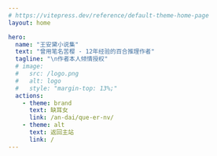```yaml
---
# https://vitepress.dev/reference/default-theme-home-page
layout: home

hero:
  name: "王安黛小说集"
  text: "曾用笔名苦樱 - 12年经验的百合推理作者"
  tagline: "\n作者本人倾情授权"
  # image:
  #   src: /logo.png
  #   alt: logo
  #   style: "margin-top: 13%;"
  actions:
    - theme: brand
      text: 缺耳女
      link: /an-dai/que-er-nv/
    - theme: alt
      text: 返回主站
      link: /
---
```

